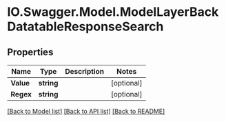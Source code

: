 # IO.Swagger.Model.ModelLayerBackDatatableResponseSearch
## Properties

Name | Type | Description | Notes
------------ | ------------- | ------------- | -------------
**Value** | **string** |  | [optional] 
**Regex** | **string** |  | [optional] 

[[Back to Model list]](../README.md#documentation-for-models) [[Back to API list]](../README.md#documentation-for-api-endpoints) [[Back to README]](../README.md)

